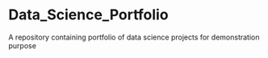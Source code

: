 # Data_Science_Portfolio
A repository containing portfolio of data science projects for demonstration purpose
